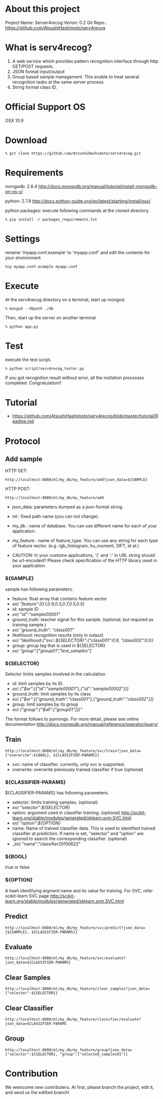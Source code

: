 # About this project
Project Name: Server4recog
Verion:	      0.2
Git Repo.:    https://github.com/AtsushiHashimoto/serv4recog

# What is serv4recog?
1. A web service which provides pattern recognition interface through http GET/POST requests.
2. JSON format input/output
3. Group based sample management. This enable to treat several recognition tasks at the same server process.
4. String format class ID.

# Official Support OS
OSX 10.9

# Download
    % git clone https://github.com/AtsushiHashimoto/serv4recog.git

# Requirements
mongodb:			2.6.4
http://docs.mongodb.org/manual/tutorial/install-mongodb-on-os-x/

python:       2.7.8
http://docs.python-guide.org/en/latest/starting/install/osx/

python packages: execute following commands at the cloned directory.

    % pip install -r packages_requirements.txt

# Settings
rename 'myapp.conf.example' to 'myapp.conf' and edit the contents for your environment.

    %cp myapp.conf.example myapp.conf

# Execute
At the serv4recog directory on a terminal, start up mongod.

    % mongod --dbpath ./db

Then, start up the server on another terminal

    % python app.py

# Test
execute the test script.

    % python script/serv4recog_tester.py

If you got recognition result without error, all the instlation processes completed.
Congratulation!!

# Tutorial
 
- https://github.com/AtsushiHashimoto/serv4recog/blob/master/tutorial/Readme.md

# Protocol
## Add sample
HTTP GET:

    http://localhost:8080/ml/my_db/my_feature/add?json_data=${SAMPLE}

HTTP POST:
 
    http://localhost:8080/ml/my_db/my_feature/add
- json_data: parameters dumped as a json-format string. 
- ml      : fixed path name (you can not change).
- my_db   : name of database. You can use different name for each of your application.
- my_feature : name of feature_type. You can use any string for each type of feature vector. (e.g. rgb_histogram, hu_moment, SIFT, et al.)

- CAUTION: In your custome applications, '{' and ':' in URL string should be url-encoded!! Please check specification of the HTTP library used in your application.

### ${SAMPLE}
sample has following parameters.

- feature: float array that contains feature vector
 - _ex) "feature":[0.1,0.9,0.3,0.7,0.5,0.5]_
- id: sample ID
 - _ex) "id":"sample00001"_
- ground_truth: teacher signal for this sample. (optional, but required as training sample.)
 - _ex) "ground_truth": "class001"_
- likelihood: recognition results (only in output)
 - _ex) "likelihood:{"svc::${SELECTOR}":{"class001":0.9, "class002":0.1}}_
- group: group tag that is used in ${SELECTOR}
 - _ex) "group":["group01","test_samples"]_

### ${SELECTOR}
Selector limits samples involved in the calculation.

- id: limit samples by its ID.
 - _ex) {"$or":[{"id":"sample00001"},{"id":"sample00002"}]}_
- ground_truth: limit samples by its class
 - _ex) {"$or":[{"ground_truth":"class001"},{"ground_truth":"class002"}]}_
- group: limit samples by its group
 - _ex) {"group":{"$all":["group01"]}}"_

The format follows to pymongo. For more detail, please see online documentation
    http://docs.mongodb.org/manual/reference/operator/query/


## Train
    http://localhost:8080/ml/my_db/my_feature/svc/train?json_data={"overwrite":${BOOL}, ${CLASSIFIER-PARAMS}}
- svc: name of classifier. currently, only svc is supported.
- overwrite: overwrite previously trained classifier if true (optional)

### ${CLASSIFIER-PARAMS}
${CLASSIFIER-PARAMS} has following parameters.

- selector: limits training samples. (optional)
 - _ex) "selector":${SELECTOR}_
- option: argument used in classifier training. (optional)
    http://scikit-learn.org/stable/modules/generated/sklearn.svm.SVC.html
 - _ex) "option":${OPTION}_
- name: Name of trained classifier data. This is used to identified trained classifier at prediction. If name is set, "selector" and "option" are ignored to search the corresponding classifier. (optional)
 - _ex) "name":"classifier20150622"
### ${BOOL}
true or false

### ${OPTION}
A hash identifying argment name and its value for training. For SVC, refer scikit-learn SVC
page
    http://scikit-learn.org/stable/modules/generated/sklearn.svm.SVC.html

## Predict
    http://localhost:8080/ml/my_db/my_feature/svc/predict?json_data={${SAMPLE}, ${CLASSIFIER-PARAMS}}

## Evaluate
    http://localhost:8080/ml/my_db/my_feature/svc/evaluate?json_data=${CLASSIFIER-PARAMS}

## Clear Samples
    http://localhost:8080/ml/my_db/my_feature/clear_samples?json_data={"selector":${SELECTOR}}

## Clear Classifier
    http://localhost:8080/ml/my_db/my_feature/classifier/evaluate?json_data=$CLASSIFIER-PARAMS

## Group
    http://localhost:8080/ml/my_db/my_feature/group?json_data={"selector":${SELECTOR}, "group":["selected_samples01"]}

# Contribution
We welocome new contributers. At first, please branch the project, edit it, and send us the editted branch!

